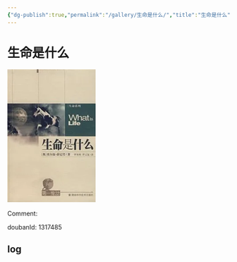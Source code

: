 ```yaml
---
{"dg-publish":true,"permalink":"/gallery/生命是什么/","title":"生命是什么","created":"2025-05-29T16:54:20.890+08:00"}
---
```



# 生命是什么

![image](https://raw.githubusercontent.com/hiraethecho/picx-images-hosting/master/picgo/20250529165419.webp)

Comment: 



doubanId: 1317485

## log


